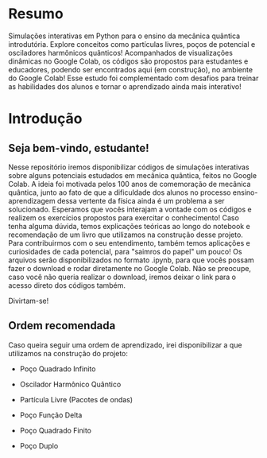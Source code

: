 # Resumo
Simulações interativas em Python para o ensino da mecânica quântica introdutória. Explore conceitos como partículas livres, poços de potencial e osciladores harmônicos quânticos! Acompanhados de visualizações dinâmicas no Google Colab, os códigos são propostos para estudantes e educadores, podendo ser encontrados  aqui (em construção), no ambiente do Google Colab! Esse estudo foi complementado com desafios para treinar as habilidades dos alunos e tornar o aprendizado ainda mais interativo!

# Introdução

## Seja bem-vindo, estudante! 

Nesse repositório iremos disponibilizar códigos de simulações interativas sobre alguns potenciais estudados em mecânica quântica, feitos no Google Colab.
A ideia foi motivada pelos 100 anos de comemoração de mecânica quântica, junto ao fato de que a dificuldade dos alunos no processo ensino-aprendizagem dessa vertente da física ainda é um problema a ser solucionado.
Esperamos que vocês interajam a vontade com os códigos e realizem os exercícios propostos para exercitar o conhecimento! Caso tenha alguma dúvida, temos explicações teóricas ao longo do notebook e recomendação
de um livro que utilizamos na construção desse projeto. Para contribuirmos com o seu entendimento, também temos aplicações e curiosidades de cada potencial, para "saimros do papel" um pouco!
Os arquivos serão disponibilizados no formato .ipynb, para que vocês possam fazer o download e rodar diretamente no Google Colab. Não se preocupe, caso você não queria realizar o download, iremos deixar o link
para o acesso direto dos códigos também. 

Divirtam-se!

## Ordem recomendada

Caso queira seguir uma ordem de aprendizado, irei disponibilizar a que utilizamos na construção do projeto:

- Poço Quadrado Infinito

- Oscilador Harmônico Quântico

- Partícula Livre (Pacotes de ondas)

- Poço Função Delta

- Poço Quadrado Finito

- Poço Duplo

